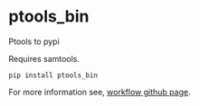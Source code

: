 # ptools_bin
Ptools to pypi

Requires samtools.

```
pip install ptools_bin
```

For more information see, [workflow github page](https://github.com/ENCODE-DCC/ptools).
